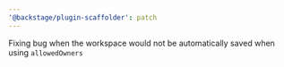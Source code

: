 ```yaml
---
'@backstage/plugin-scaffolder': patch
---
```


Fixing bug when the workspace would not be automatically saved when using `allowedOwners`
